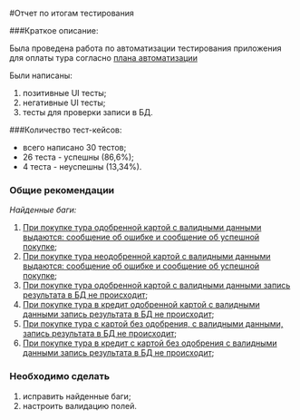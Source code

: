 #Отчет по итогам тестирования

###Краткое описание:

Была проведена работа по автоматизации тестирования приложения для оплаты тура согласно [плана автоматизации](https://github.com/OlesyaSumatokhina/DiplomAutoTester/blob/master/docs/Plan.md)

Были написаны:
1. позитивные UI тесты;
2. негативные UI тесты;
3. тесты для проверки записи в БД.

###Количество тест-кейсов:

* всего написано 30 тестов;
* 26 теста - успешны (86,6%);
* 4 теста - неуспешны (13,34%).

### Общие рекомендации

*Найденные баги:*

1. [При покупке тура одобренной картой с валидными данными выдаются: сообщение об ошибке и сообщение об успешной покупке](https://github.com/OlesyaSumatokhina/DiplomAutoTester/issues/1);
2. [При покупке тура неодобренной картой с валидными данными выдаются: сообщение об ошибке и сообщение об успешной покупке](https://github.com/OlesyaSumatokhina/DiplomAutoTester/issues/2);
3. [При покупке тура одобренной картой с валидными данными запись результата в БД не происходит](https://github.com/OlesyaSumatokhina/DiplomAutoTester/issues/4);
4. [При покупке тура в кредит одобренной картой с валидными данными запись результата в БД не происходит](https://github.com/OlesyaSumatokhina/DiplomAutoTester/issues/5);
5. [При покупке тура с картой без одобрения, с валидными данными, запись результата в БД не происходит](https://github.com/OlesyaSumatokhina/DiplomAutoTester/issues/6);
6. [При покупке тура в кредит c картой без одобрения с валидными данными запись результата в БД не происходит](https://github.com/OlesyaSumatokhina/DiplomAutoTester/issues/7);

### Необходимо сделать

1. исправить найденные баги;
2. настроить валидацию полей.